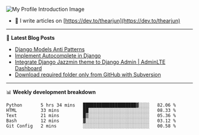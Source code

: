 ![My Profile Introduction Image](https://i.ibb.co/tLFZ15Q/gh.png)
- 📝 I write articles on [https://dev.to/thearjun](https://dev.to/thearjun)

-------

📕 **Latest Blog Posts**
<!-- BLOG-POST-LIST:START -->
- [Django Models Anti Patterns](https://dev.to/thearjun/django-models-anti-patterns-1ma1)
- [Implement Autocomplete in Django](https://dev.to/thearjun/implement-autocomplete-in-django-3h20)
- [Integrate Django Jazzmin theme to Django Admin | AdminLTE Dashboard](https://dev.to/thearjun/integrate-django-jazzmin-theme-to-django-admin-adminlte-dashboard-5aao)
- [Download required folder only from GitHub with Subversion](https://dev.to/thearjun/download-required-folder-only-from-github-with-subversion-2gpc)
<!-- BLOG-POST-LIST:END -->

-------

📊 **Weekly development breakdown**
<!--START_SECTION:waka-->
```text
Python       5 hrs 34 mins   ████████████████████▓░░░░   82.06 % 
HTML         33 mins         ██░░░░░░░░░░░░░░░░░░░░░░░   08.33 % 
Text         21 mins         █▒░░░░░░░░░░░░░░░░░░░░░░░   05.36 % 
Bash         12 mins         ▓░░░░░░░░░░░░░░░░░░░░░░░░   03.12 % 
Git Config   2 mins          ░░░░░░░░░░░░░░░░░░░░░░░░░   00.58 % 
```
<!--END_SECTION:waka-->
<img src='https://profile-counter.glitch.me/thearjun/count.svg' width='0px'>
